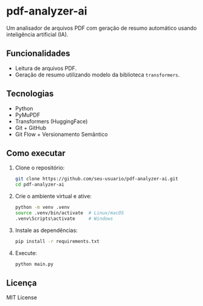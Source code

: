 # pdf-analyzer-ai

Um analisador de arquivos PDF com geração de resumo automático usando inteligência artificial (IA).

## Funcionalidades

- Leitura de arquivos PDF.
- Geração de resumo utilizando modelo da biblioteca `transformers`.

## Tecnologias

- Python
- PyMuPDF
- Transformers (HuggingFace)
- Git + GitHub
- Git Flow + Versionamento Semântico

## Como executar

1. Clone o repositório:
   ```bash
   git clone https://github.com/seu-usuario/pdf-analyzer-ai.git
   cd pdf-analyzer-ai
   ```

2. Crie o ambiente virtual e ative:
   ```bash
   python -m venv .venv
   source .venv/bin/activate  # Linux/macOS
   .venv\Scripts\activate     # Windows
   ```

3. Instale as dependências:
   ```bash
   pip install -r requirements.txt
   ```

4. Execute:
   ```bash
   python main.py
   ```

## Licença

MIT License
